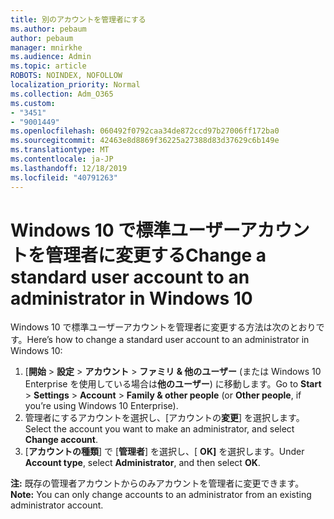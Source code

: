 ```yaml
---
title: 別のアカウントを管理者にする
ms.author: pebaum
author: pebaum
manager: mnirkhe
ms.audience: Admin
ms.topic: article
ROBOTS: NOINDEX, NOFOLLOW
localization_priority: Normal
ms.collection: Adm_O365
ms.custom:
- "3451"
- "9001449"
ms.openlocfilehash: 060492f0792caa34de872ccd97b27006ff172ba0
ms.sourcegitcommit: 42463e8d8869f36225a27388d83d37629c6b149e
ms.translationtype: MT
ms.contentlocale: ja-JP
ms.lasthandoff: 12/18/2019
ms.locfileid: "40791263"
---
```

# <a name="change-a-standard-user-account-to-an-administrator-in-windows-10"></a><span data-ttu-id="ef51d-102">Windows 10 で標準ユーザーアカウントを管理者に変更する</span><span class="sxs-lookup"><span data-stu-id="ef51d-102">Change a standard user account to an administrator in Windows 10</span></span>

<span data-ttu-id="ef51d-103">Windows 10 で標準ユーザーアカウントを管理者に変更する方法は次のとおりです。</span><span class="sxs-lookup"><span data-stu-id="ef51d-103">Here’s how to change a standard user account to an administrator in Windows 10:</span></span>

1. <span data-ttu-id="ef51d-104">[**開始** > **設定** > **アカウント** > **ファミリ & 他のユーザー** (または Windows 10 Enterprise を使用している場合は**他のユーザー**) に移動します。</span><span class="sxs-lookup"><span data-stu-id="ef51d-104">Go to **Start** > **Settings** > **Account** > **Family & other people** (or **Other people**, if you’re using Windows 10 Enterprise).</span></span>
2. <span data-ttu-id="ef51d-105">管理者にするアカウントを選択し、[アカウントの**変更**] を選択します。</span><span class="sxs-lookup"><span data-stu-id="ef51d-105">Select the account you want to make an administrator, and select **Change account**.</span></span>
3. <span data-ttu-id="ef51d-106">[**アカウントの種類**] で [**管理者**] を選択し、[ **OK]** を選択します。</span><span class="sxs-lookup"><span data-stu-id="ef51d-106">Under **Account type**, select **Administrator**, and then select **OK**.</span></span>

<span data-ttu-id="ef51d-107">**注:** 既存の管理者アカウントからのみアカウントを管理者に変更できます。</span><span class="sxs-lookup"><span data-stu-id="ef51d-107">**Note:** You can only change accounts to an administrator from an existing administrator account.</span></span>
